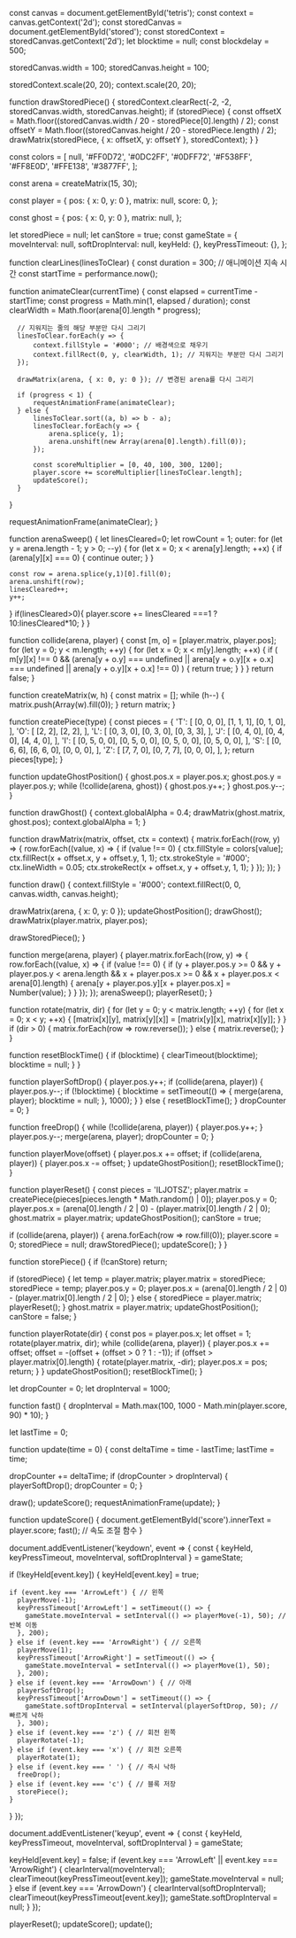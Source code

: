 const canvas = document.getElementById('tetris');
const context = canvas.getContext('2d');
const storedCanvas = document.getElementById('stored');
const storedContext = storedCanvas.getContext('2d');
let blocktime = null;
const blockdelay = 500;

storedCanvas.width = 100;
storedCanvas.height = 100;

storedContext.scale(20, 20);
context.scale(20, 20);

function drawStoredPiece() {
  storedContext.clearRect(-2, -2, storedCanvas.width, storedCanvas.height);
  if (storedPiece) {
    const offsetX = Math.floor((storedCanvas.width / 20 - storedPiece[0].length) / 2);
    const offsetY = Math.floor((storedCanvas.height / 20 - storedPiece.length) / 2);
    drawMatrix(storedPiece, { x: offsetX, y: offsetY }, storedContext);
  }
}

const colors = [
  null,
  '#FF0D72',
  '#0DC2FF',
  '#0DFF72',
  '#F538FF',
  '#FF8E0D',
  '#FFE138',
  '#3877FF',
];

const arena = createMatrix(15, 30);

const player = {
  pos: { x: 0, y: 0 },
  matrix: null,
  score: 0,
};

const ghost = {
  pos: { x: 0, y: 0 },
  matrix: null,
};

let storedPiece = null;
let canStore = true;
const gameState = {
  moveInterval: null,
  softDropInterval: null,
  keyHeld: {},
  keyPressTimeout: {},
};



function clearLines(linesToClear) {
  const duration = 300; // 애니메이션 지속 시간
  const startTime = performance.now();

  function animateClear(currentTime) {
      const elapsed = currentTime - startTime;
      const progress = Math.min(1, elapsed / duration);
      const clearWidth = Math.floor(arena[0].length * progress);

      // 지워지는 줄의 해당 부분만 다시 그리기
      linesToClear.forEach(y => {
          context.fillStyle = '#000'; // 배경색으로 채우기
          context.fillRect(0, y, clearWidth, 1); // 지워지는 부분만 다시 그리기
      });

      drawMatrix(arena, { x: 0, y: 0 }); // 변경된 arena를 다시 그리기

      if (progress < 1) {
          requestAnimationFrame(animateClear);
      } else {
          linesToClear.sort((a, b) => b - a);
          linesToClear.forEach(y => {
              arena.splice(y, 1);
              arena.unshift(new Array(arena[0].length).fill(0));
          });

          const scoreMultiplier = [0, 40, 100, 300, 1200];
          player.score += scoreMultiplier[linesToClear.length];
          updateScore();
      }
  }

  requestAnimationFrame(animateClear);
}

function arenaSweep() {
  let linesCleared=0;
  let rowCount = 1;
  outer: for (let y = arena.length - 1; y > 0; --y) {
    for (let x = 0; x < arena[y].length; ++x) {
      if (arena[y][x] === 0) {
        continue outer;
      }
    }
    
    
    const row = arena.splice(y,1)[0].fill(0);
    arena.unshift(row);
    linesCleared++;
    y++;
  }
  if(linesCleared>0){
    player.score += linesCleared ===1 ? 10:linesCleared*10;
  }
}


function collide(arena, player) {
  const [m, o] = [player.matrix, player.pos];
  for (let y = 0; y < m.length; ++y) {
    for (let x = 0; x < m[y].length; ++x) {
      if (
        m[y][x] !== 0 &&
        (arena[y + o.y] === undefined ||
          arena[y + o.y][x + o.x] === undefined ||
          arena[y + o.y][x + o.x] !== 0)
      ) {
        return true;
      }
    }
  }
  return false;
}

function createMatrix(w, h) {
  const matrix = [];
  while (h--) {
    matrix.push(Array(w).fill(0));
  }
  return matrix;
}

function createPiece(type) {
  const pieces = {
    'T': [
      [0, 0, 0],
      [1, 1, 1],
      [0, 1, 0],
    ],
    'O': [
      [2, 2],
      [2, 2],
    ],
    'L': [
      [0, 3, 0],
      [0, 3, 0],
      [0, 3, 3],
    ],
    'J': [
      [0, 4, 0],
      [0, 4, 0],
      [4, 4, 0],
    ],
    'I': [
      [0, 5, 0, 0],
      [0, 5, 0, 0],
      [0, 5, 0, 0],
      [0, 5, 0, 0],
    ],
    'S': [
      [0, 6, 6],
      [6, 6, 0],
      [0, 0, 0],
    ],
    'Z': [
      [7, 7, 0],
      [0, 7, 7],
      [0, 0, 0],
    ],
  };
  return pieces[type];
}

function updateGhostPosition() {
  ghost.pos.x = player.pos.x;
  ghost.pos.y = player.pos.y;
  while (!collide(arena, ghost)) {
    ghost.pos.y++;
  }
  ghost.pos.y--;
}

function drawGhost() {
  context.globalAlpha = 0.4;
  drawMatrix(ghost.matrix, ghost.pos);
  context.globalAlpha = 1;
}

function drawMatrix(matrix, offset, ctx = context) {
  matrix.forEach((row, y) => {
    row.forEach((value, x) => {
      if (value !== 0) {
        ctx.fillStyle = colors[value];
        ctx.fillRect(x + offset.x, y + offset.y, 1, 1);
        ctx.strokeStyle = '#000';
        ctx.lineWidth = 0.05;
        ctx.strokeRect(x + offset.x, y + offset.y, 1, 1);
      }
    });
  });
}

function draw() {
  context.fillStyle = '#000';
  context.fillRect(0, 0, canvas.width, canvas.height);

  drawMatrix(arena, { x: 0, y: 0 });
  updateGhostPosition();
  drawGhost();
  drawMatrix(player.matrix, player.pos);

  drawStoredPiece();
}

function merge(arena, player) {
  player.matrix.forEach((row, y) => {
    row.forEach((value, x) => {
      if (value !== 0) {
        if (y + player.pos.y >= 0 && y + player.pos.y < arena.length &&
            x + player.pos.x >= 0 && x + player.pos.x < arena[0].length) {
          arena[y + player.pos.y][x + player.pos.x] = Number(value);
        }
      }
    });
  });
  arenaSweep();
  playerReset();
}

function rotate(matrix, dir) {
  for (let y = 0; y < matrix.length; ++y) {
    for (let x = 0; x < y; ++x) {
      [matrix[x][y], matrix[y][x]] = [matrix[y][x], matrix[x][y]];
    }
  }
  if (dir > 0) {
    matrix.forEach(row => row.reverse());
  } else {
    matrix.reverse();
  }
}

function resetBlockTime() {
  if (blocktime) {
    clearTimeout(blocktime);
    blocktime = null;
  }
}

function playerSoftDrop() {
  player.pos.y++;
  if (collide(arena, player)) {
    player.pos.y--;
    if (!blocktime) {
      blocktime = setTimeout(() => {
        merge(arena, player);
        blocktime = null;
      }, 1000);
    }
  } else {
    resetBlockTime();
  }
  dropCounter = 0;
}

function freeDrop() {
  while (!collide(arena, player)) {
    player.pos.y++;
  }
  player.pos.y--;
  merge(arena, player);
  dropCounter = 0;
}

function playerMove(offset) {
  player.pos.x += offset;
  if (collide(arena, player)) {
    player.pos.x -= offset;
  }
  updateGhostPosition();
  resetBlockTime();
}

function playerReset() {
  const pieces = 'ILJOTSZ';
  player.matrix = createPiece(pieces[pieces.length * Math.random() | 0]);
  player.pos.y = 0;
  player.pos.x = (arena[0].length / 2 | 0) - (player.matrix[0].length / 2 | 0);
  ghost.matrix = player.matrix;
  updateGhostPosition();
  canStore = true;

  if (collide(arena, player)) {
    arena.forEach(row => row.fill(0));
    player.score = 0;
    storedPiece = null;
    drawStoredPiece();
    updateScore();
  }
}

function storePiece() {
  if (!canStore) return;

  if (storedPiece) {
    let temp = player.matrix;
    player.matrix = storedPiece;
    storedPiece = temp;
    player.pos.y = 0;
    player.pos.x = (arena[0].length / 2 | 0) - (player.matrix[0].length / 2 | 0);
  } else {
    storedPiece = player.matrix;
    playerReset();
  }
  ghost.matrix = player.matrix;
  updateGhostPosition();
  canStore = false;
}

function playerRotate(dir) {
  const pos = player.pos.x;
  let offset = 1;
  rotate(player.matrix, dir);
  while (collide(arena, player)) {
    player.pos.x += offset;
    offset = -(offset + (offset > 0 ? 1 : -1));
    if (offset > player.matrix[0].length) {
      rotate(player.matrix, -dir);
      player.pos.x = pos;
      return;
    }
  }
  updateGhostPosition();
  resetBlockTime();
}

let dropCounter = 0;
let dropInterval = 1000;

function fast() {
  dropInterval = Math.max(100, 1000 - Math.min(player.score, 90) * 10);
}

let lastTime = 0;

function update(time = 0) {
  const deltaTime = time - lastTime;
  lastTime = time;

  dropCounter += deltaTime;
  if (dropCounter > dropInterval) {
    playerSoftDrop();
    dropCounter = 0;
  }

  draw();
  updateScore();
  requestAnimationFrame(update);
}

function updateScore() {
  document.getElementById('score').innerText = player.score;
  fast(); // 속도 조절 함수
}


document.addEventListener('keydown', event => {
  const { keyHeld, keyPressTimeout, moveInterval, softDropInterval } = gameState;

  if (!keyHeld[event.key]) {
    keyHeld[event.key] = true;

    if (event.key === 'ArrowLeft') { // 왼쪽
      playerMove(-1);
      keyPressTimeout['ArrowLeft'] = setTimeout(() => {
        gameState.moveInterval = setInterval(() => playerMove(-1), 50); // 반복 이동
      }, 200);
    } else if (event.key === 'ArrowRight') { // 오른쪽
      playerMove(1);
      keyPressTimeout['ArrowRight'] = setTimeout(() => {
        gameState.moveInterval = setInterval(() => playerMove(1), 50);
      }, 200);
    } else if (event.key === 'ArrowDown') { // 아래
      playerSoftDrop();
      keyPressTimeout['ArrowDown'] = setTimeout(() => {
        gameState.softDropInterval = setInterval(playerSoftDrop, 50); // 빠르게 낙하
      }, 300);
    } else if (event.key === 'z') { // 회전 왼쪽
      playerRotate(-1);
    } else if (event.key === 'x') { // 회전 오른쪽
      playerRotate(1);
    } else if (event.key === ' ') { // 즉시 낙하
      freeDrop();
    } else if (event.key === 'c') { // 블록 저장
      storePiece();
    }
  }
});

document.addEventListener('keyup', event => {
  const { keyHeld, keyPressTimeout, moveInterval, softDropInterval } = gameState;

  keyHeld[event.key] = false;
  if (event.key === 'ArrowLeft' || event.key === 'ArrowRight') {
    clearInterval(moveInterval);
    clearTimeout(keyPressTimeout[event.key]);
    gameState.moveInterval = null;
  } else if (event.key === 'ArrowDown') {
    clearInterval(softDropInterval);
    clearTimeout(keyPressTimeout[event.key]);
    gameState.softDropInterval = null;
  }
});


playerReset();
updateScore();
update();

  
